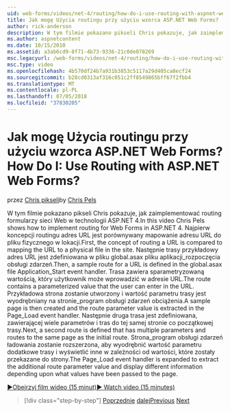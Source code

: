 ```yaml
---
uid: web-forms/videos/net-4/routing/how-do-i-use-routing-with-aspnet-web-forms
title: Jak mogę Użycia routingu przy użyciu wzorca ASP.NET Web Forms? | Microsoft Docs
author: rick-anderson
description: W tym filmie pokazano pikseli Chris pokazuje, jak zaimplementować routing formularzy sieci Web w technologii ASP.NET 4. Po pierwsze koncepcji routingu adres URL jest porównywany mapowanie adresu URL do p...
ms.author: aspnetcontent
ms.date: 10/15/2010
ms.assetid: a3ab6cd9-8f71-4b73-9336-21c0de078269
msc.legacyurl: /web-forms/videos/net-4/routing/how-do-i-use-routing-with-aspnet-web-forms
msc.type: video
ms.openlocfilehash: 4b570df24b7a931b3853c5117a29d405ca8ecf24
ms.sourcegitcommit: b28cd0313af316c051c2ff8549865bff67f2fbb4
ms.translationtype: MT
ms.contentlocale: pl-PL
ms.lasthandoff: 07/05/2018
ms.locfileid: "37830205"
---
```

<a name="how-do-i-use-routing-with-aspnet-web-forms"></a><span data-ttu-id="ed5e5-105">Jak mogę Użycia routingu przy użyciu wzorca ASP.NET Web Forms?</span><span class="sxs-lookup"><span data-stu-id="ed5e5-105">How Do I: Use Routing with ASP.NET Web Forms?</span></span>
====================
<span data-ttu-id="ed5e5-106">przez [Chris pikseli](https://twitter.com/chrispels)</span><span class="sxs-lookup"><span data-stu-id="ed5e5-106">by [Chris Pels](https://twitter.com/chrispels)</span></span>

<span data-ttu-id="ed5e5-107">W tym filmie pokazano pikseli Chris pokazuje, jak zaimplementować routing formularzy sieci Web w technologii ASP.NET 4.</span><span class="sxs-lookup"><span data-stu-id="ed5e5-107">In this video Chris Pels shows how to implement routing for Web Forms in ASP.NET 4.</span></span> <span data-ttu-id="ed5e5-108">Najpierw koncepcji routingu adres URL jest porównywany mapowanie adresu URL do pliku fizycznego w lokacji.</span><span class="sxs-lookup"><span data-stu-id="ed5e5-108">First, the concept of routing a URL is compared to mapping the URL to a physical file in the site.</span></span> <span data-ttu-id="ed5e5-109">Następnie trasy przykładowy adres URL jest zdefiniowana w pliku global.asax pliku aplikacji\_rozpoczęcia obsługi zdarzeń.</span><span class="sxs-lookup"><span data-stu-id="ed5e5-109">Then, a sample route for a URL is defined in the global.asax file Application\_Start event handler.</span></span> <span data-ttu-id="ed5e5-110">Trasa zawiera sparametryzowaną wartością, który użytkownik może wprowadzić w adresie URL.</span><span class="sxs-lookup"><span data-stu-id="ed5e5-110">The route contains a parameterized value that the user can enter in the URL.</span></span> <span data-ttu-id="ed5e5-111">Przykładowa strona zostanie utworzony i wartość parametru trasy jest wyodrębniany na stronie\_program obsługi zdarzeń obciążenia.</span><span class="sxs-lookup"><span data-stu-id="ed5e5-111">A sample page is then created and the route parameter value is extracted in the Page\_Load event handler.</span></span> <span data-ttu-id="ed5e5-112">Następnie druga trasa jest zdefiniowana, zawierającej wiele parametrów i tras do tej samej stronie co początkowej trasy.</span><span class="sxs-lookup"><span data-stu-id="ed5e5-112">Next, a second route is defined that has multiple parameters and routes to the same page as the initial route.</span></span> <span data-ttu-id="ed5e5-113">Strona\_program obsługi zdarzeń ładowania zostanie rozszerzona, aby wyodrębnić wartość parametru dodatkowe trasy i wyświetlić inne w zależności od wartości, które zostały przekazane do strony.</span><span class="sxs-lookup"><span data-stu-id="ed5e5-113">The Page\_Load event handler is expanded to extract the additional route parameter value and display different information depending upon what values have been passed to the page.</span></span>

[<span data-ttu-id="ed5e5-114">&#9654;Obejrzyj film wideo (15 minut)</span><span class="sxs-lookup"><span data-stu-id="ed5e5-114">&#9654; Watch video (15 minutes)</span></span>](https://channel9.msdn.com/Blogs/ASP-NET-Site-Videos/how-do-i-use-routing-with-aspnet-web-forms)

> [!div class="step-by-step"]
> <span data-ttu-id="ed5e5-115">[Poprzednie](aspnet-4-quick-hit-outbound-webforms-routing.md)
> [dalej](how-do-i-work-with-urls-in-aspnet-routing.md)</span><span class="sxs-lookup"><span data-stu-id="ed5e5-115">[Previous](aspnet-4-quick-hit-outbound-webforms-routing.md)
[Next](how-do-i-work-with-urls-in-aspnet-routing.md)</span></span>
